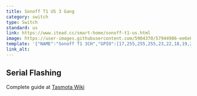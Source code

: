 ```yaml
---
title: Sonoff T1 US 3 Gang
category: switch
type: Switch
standard: us
link: https://www.itead.cc/smart-home/sonoff-t1-us.html
image: https://user-images.githubusercontent.com/5904370/57944986-ee6e8400-78d8-11e9-99db-49d336c68084.png
template: '{"NAME":"Sonoff T1 3CH","GPIO":[17,255,255,255,23,22,18,19,21,56,0,0,0],"FLAG":0,"BASE":30}' 
link_alt: 
---
```

## Serial Flashing
Complete guide at [Tasmota Wiki](https://github.com/arendst/Sonoff-Tasmota/wiki/Sonoff-T1)